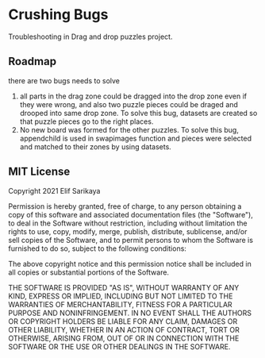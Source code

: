 # Crushing Bugs
  Troubleshooting in Drag and drop puzzles project.

## Roadmap
there are two bugs needs to solve
1. all parts in the drag zone could be dragged into the drop zone even if they were wrong, and also two puzzle pieces could be draged and drooped into same drop zone. To solve this bug, datasets are created so that puzzle pieces go to the right places.
2. No new board was formed for the other puzzles. To solve this bug, appendchild is used in swapimages function and pieces were selected and matched to their zones by using datasets.

## MIT License
Copyright 2021 Elif Sarikaya

Permission is hereby granted, free of charge, to any person obtaining a copy of this software and associated documentation files (the "Software"), to deal in the Software without restriction, including without limitation the rights to use, copy, modify, merge, publish, distribute, sublicense, and/or sell copies of the Software, and to permit persons to whom the Software is furnished to do so, subject to the following conditions:

The above copyright notice and this permission notice shall be included in all copies or substantial portions of the Software.

THE SOFTWARE IS PROVIDED "AS IS", WITHOUT WARRANTY OF ANY KIND, EXPRESS OR IMPLIED, INCLUDING BUT NOT LIMITED TO THE WARRANTIES OF MERCHANTABILITY, FITNESS FOR A PARTICULAR PURPOSE AND NONINFRINGEMENT. IN NO EVENT SHALL THE AUTHORS OR COPYRIGHT HOLDERS BE LIABLE FOR ANY CLAIM, DAMAGES OR OTHER LIABILITY, WHETHER IN AN ACTION OF CONTRACT, TORT OR OTHERWISE, ARISING FROM, OUT OF OR IN CONNECTION WITH THE SOFTWARE OR THE USE OR OTHER DEALINGS IN THE SOFTWARE.
